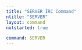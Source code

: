 ```yaml
---
title: "SERVER IRC Command"
ntitle: "SERVER"
layout: command
notstarted: true

command: SERVER
---
```

